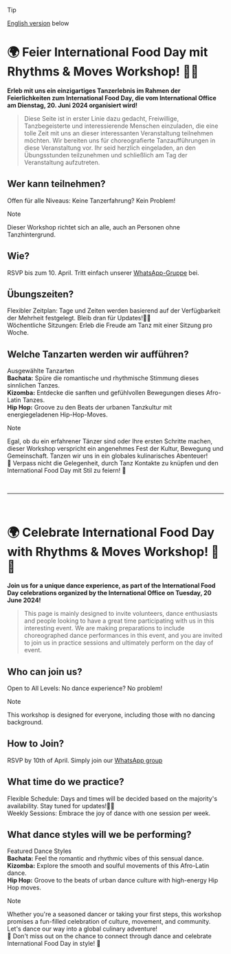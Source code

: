 > [!TIP]
> [English version](https://github.com/TH-OWL-Lemgo/FoodNCultureFestival2024/#-celebrate-international-food-day-with-rhythms--moves-workshop-) below

# 🌍 Feier International Food Day mit Rhythms & Moves Workshop! 🕺💃 
**Erleb mit uns ein einzigartiges Tanzerlebnis im Rahmen der Feierlichkeiten zum International Food Day, die vom International Office am Dienstag, 20. Juni 2024 organisiert wird!**
> Diese Seite ist in erster Linie dazu gedacht, Freiwillige, Tanzbegeisterte und interessierende Menschen einzuladen, die eine tolle Zeit mit uns an dieser interessanten Veranstaltung teilnehmen möchten. Wir bereiten uns für choreografierte Tanzaufführungen in diese Veranstaltung vor. Ihr seid herzlich eingeladen, an den Übungsstunden teilzunehmen und schließlich am Tag der Veranstaltung aufzutreten.

## Wer kann teilnehmen?
Offen für alle Niveaus: Keine Tanzerfahrung? Kein Problem!
> [!NOTE]
> Dieser Workshop richtet sich an alle, auch an Personen ohne Tanzhintergrund.

## Wie?
RSVP bis zum 10. April. Tritt einfach unserer [WhatsApp-Gruppe](https://chat.whatsapp.com/FfuQal3UD0IHbM3ELuAYD7) bei.

## Übungszeiten?
Flexibler Zeitplan: Tage und Zeiten werden basierend auf der Verfügbarkeit der Mehrheit festgelegt. Bleib dran für Updates!🕺💃 <br>
Wöchentliche Sitzungen: Erleb die Freude am Tanz mit einer Sitzung pro Woche.

## Welche Tanzarten werden wir aufführen?
Ausgewählte Tanzarten<br>
**Bachata:** Spüre die romantische und rhythmische Stimmung dieses sinnlichen Tanzes. <br>
**Kizomba:** Entdecke die sanften und gefühlvollen Bewegungen dieses Afro-Latin Tanzes. <br>
**Hip Hop:** Groove zu den Beats der urbanen Tanzkultur mit energiegeladenen Hip-Hop-Moves. <br>

> [!NOTE]
> Egal, ob du ein erfahrener Tänzer sind oder Ihre ersten Schritte machen, dieser Workshop verspricht ein angenehmes Fest der Kultur, Bewegung und Gemeinschaft. Tanzen wir uns in ein globales kulinarisches Abenteuer! <br>
> 🌟 Verpass nicht die Gelegenheit, durch Tanz Kontakte zu knüpfen und den International Food Day mit Stil zu feiern! 🌟

<br><hr><br>

# 🌍 Celebrate International Food Day with Rhythms & Moves Workshop! 🕺💃 
**Join us for a unique dance experience, as part of the International Food Day celebrations organized by the International Office on Tuesday, 20 June 2024!**
> This page is mainly designed to invite volunteers, dance enthusiasts and people looking to have a great time participating with us in this interesting event. We are making preparations to include choreographed dance performances in this event, and you are invited to join us in practice sessions and ultimately perform on the day of event.

## Who can join us?
Open to All Levels: No dance experience? No problem!
> [!NOTE]
> This workshop is designed for everyone, including those with no dancing background. 

## How to Join?
RSVP by 10th of April. Simply join our [WhatsApp group](https://chat.whatsapp.com/FfuQal3UD0IHbM3ELuAYD7)

## What time do we practice?
Flexible Schedule: Days and times will be decided based on the majority's availability. Stay tuned for updates!🕺💃 <br>
Weekly Sessions: Embrace the joy of dance with one session per week. 

## What dance styles will we be performing?
Featured Dance Styles<br>
**Bachata:** Feel the romantic and rhythmic vibes of this sensual dance. <br>
**Kizomba:** Explore the smooth and soulful movements of this Afro-Latin dance. <br>
**Hip Hop:** Groove to the beats of urban dance culture with high-energy Hip Hop moves. <br>

> [!NOTE]
> Whether you're a seasoned dancer or taking your first steps, this workshop promises a fun-filled celebration of culture, movement, and community. Let's dance our way into a global culinary adventure! <br>
> 🌟 Don't miss out on the chance to connect through dance and celebrate International Food Day in style! 🌟
